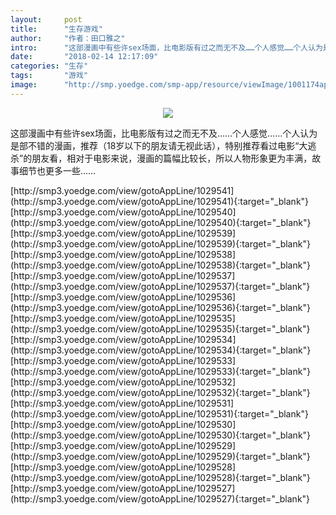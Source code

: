 ```yaml
---
layout:     post
title:      "生存游戏"
author:     "作者：田口雅之"
intro:      "这部漫画中有些许sex场面，比电影版有过之而无不及……个人感觉……个人认为是部不错的漫画，推荐（18岁以下的朋友请无视此话），特别推荐看过电影“大逃杀”的朋友看，相对于电影来说，漫画的篇幅比较长，所以人物形象更为丰满，故事细节也更多一些……"
date:       "2018-02-14 12:17:09"
categories: "生存"
tags:       "游戏"
image:      "http://smp.yoedge.com/smp-app/resource/viewImage/1001174appline.png"
---
```

<div style="text-align: center">
<p><img src="http://smp.yoedge.com/smp-app/resource/viewImage/1001174appline.png"/></p>
</div>
<p class="post-meta">
<span>这部漫画中有些许sex场面，比电影版有过之而无不及……个人感觉……个人认为是部不错的漫画，推荐（18岁以下的朋友请无视此话），特别推荐看过电影“大逃杀”的朋友看，相对于电影来说，漫画的篇幅比较长，所以人物形象更为丰满，故事细节也更多一些……</span>
</p>
[http://smp3.yoedge.com/view/gotoAppLine/1029541](http://smp3.yoedge.com/view/gotoAppLine/1029541){:target="_blank"}
[http://smp3.yoedge.com/view/gotoAppLine/1029540](http://smp3.yoedge.com/view/gotoAppLine/1029540){:target="_blank"}
[http://smp3.yoedge.com/view/gotoAppLine/1029539](http://smp3.yoedge.com/view/gotoAppLine/1029539){:target="_blank"}
[http://smp3.yoedge.com/view/gotoAppLine/1029538](http://smp3.yoedge.com/view/gotoAppLine/1029538){:target="_blank"}
[http://smp3.yoedge.com/view/gotoAppLine/1029537](http://smp3.yoedge.com/view/gotoAppLine/1029537){:target="_blank"}
[http://smp3.yoedge.com/view/gotoAppLine/1029536](http://smp3.yoedge.com/view/gotoAppLine/1029536){:target="_blank"}
[http://smp3.yoedge.com/view/gotoAppLine/1029535](http://smp3.yoedge.com/view/gotoAppLine/1029535){:target="_blank"}
[http://smp3.yoedge.com/view/gotoAppLine/1029534](http://smp3.yoedge.com/view/gotoAppLine/1029534){:target="_blank"}
[http://smp3.yoedge.com/view/gotoAppLine/1029533](http://smp3.yoedge.com/view/gotoAppLine/1029533){:target="_blank"}
[http://smp3.yoedge.com/view/gotoAppLine/1029532](http://smp3.yoedge.com/view/gotoAppLine/1029532){:target="_blank"}
[http://smp3.yoedge.com/view/gotoAppLine/1029531](http://smp3.yoedge.com/view/gotoAppLine/1029531){:target="_blank"}
[http://smp3.yoedge.com/view/gotoAppLine/1029530](http://smp3.yoedge.com/view/gotoAppLine/1029530){:target="_blank"}
[http://smp3.yoedge.com/view/gotoAppLine/1029529](http://smp3.yoedge.com/view/gotoAppLine/1029529){:target="_blank"}
[http://smp3.yoedge.com/view/gotoAppLine/1029528](http://smp3.yoedge.com/view/gotoAppLine/1029528){:target="_blank"}
[http://smp3.yoedge.com/view/gotoAppLine/1029527](http://smp3.yoedge.com/view/gotoAppLine/1029527){:target="_blank"}


